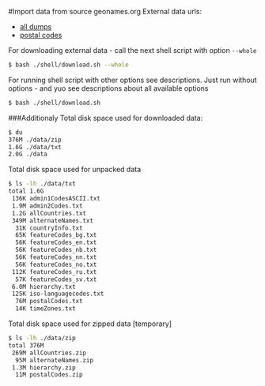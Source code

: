 #Import data from source geonames.org
External data urls:
* [all dumps](http://download.geonames.org/export/dump)
* [postal codes](http://download.geonames.org/export/zip)

For downloading external data - call the next shell script with option `--whole`
```bash
$ bash ./shell/download.sh --whole
```

For running shell script with other options see descriptions.
Just run without options - and yuo see descriptions about all available options
```bash
$ bash ./shell/download.sh
```

###Additionaly
Total disk space used for downloaded data:
```bash
$ du
376M ./data/zip  
1.6G ./data/txt  
2.0G ./data  
```
Total disk space used for unpacked data
```bash
$ ls -lh ./data/txt
total 1.6G
 136K admin1CodesASCII.txt
 1.9M admin2Codes.txt
 1.2G allCountries.txt
 349M alternateNames.txt
  31K countryInfo.txt
  65K featureCodes_bg.txt
  56K featureCodes_en.txt
  56K featureCodes_nb.txt
  56K featureCodes_nn.txt
  56K featureCodes_no.txt
 112K featureCodes_ru.txt
  57K featureCodes_sv.txt
 6.0M hierarchy.txt
 125K iso-languagecodes.txt
  76M postalCodes.txt
  14K timeZones.txt
```
Total disk space used for zipped data [temporary]
```bash
$ ls -lh ./data/zip
total 376M
 269M allCountries.zip
  95M alternateNames.zip
 1.3M hierarchy.zip
  11M postalCodes.zip
```
